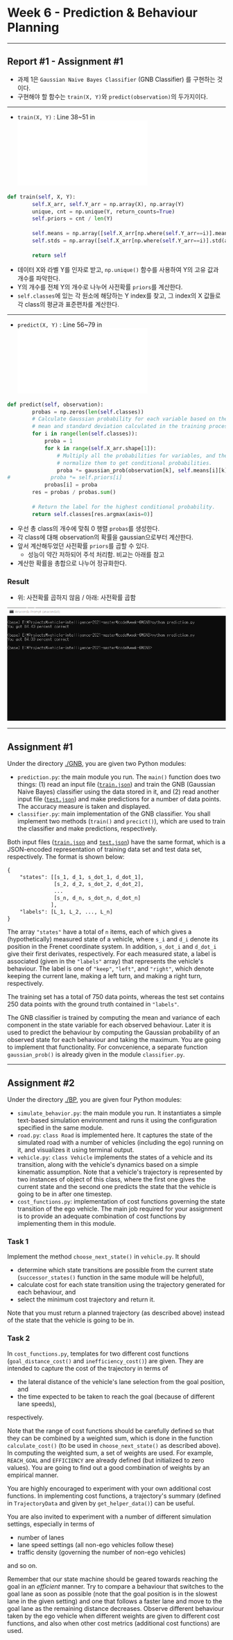 # Week 6 - Prediction & Behaviour Planning

---
## Report #1 - Assignment #1

* 과제 1은 `Gaussian Naive Bayes Classifier` (GNB Classifier) 를 구현하는 것이다. 
* 구현해야 할 함수는 `train(X, Y)`와 `predict(observation)`의 두가지이다. 
---
* `train(X, Y)` : Line 38~51 in ![./GNB/classifier.py](./GNB/classifier.py)
```python
def train(self, X, Y):
        self.X_arr, self.Y_arr = np.array(X), np.array(Y)
        unique, cnt = np.unique(Y, return_counts=True)
        self.priors = cnt / len(Y)
        
        self.means = np.array([self.X_arr[np.where(self.Y_arr==i)].mean(axis=0) for i in self.classes])
        self.stds = np.array([self.X_arr[np.where(self.Y_arr==i)].std(axis=0) for i in self.classes])
        
        return self
```
* 데이터 X와 라벨 Y를 인자로 받고, `np.unique()` 함수를 사용하여 Y의 고유 값과 개수를 파악한다.
* Y의 개수를 전체 Y의 개수로 나누어 사전확률 `priors`를 계산한다.
* `self.classes`에 있는 각 원소에 해당하는 Y index를 찾고, 그 index의 X 값들로 각 class의 평균과 표준편차를 계산한다.
---
* `predict(X, Y)` : Line 56~79 in ![./GNB/classifier.py](./GNB/classifier.py)
```python
def predict(self, observation):
        probas = np.zeros(len(self.classes))
        # Calculate Gaussian probability for each variable based on the
        # mean and standard deviation calculated in the training process.
        for i in range(len(self.classes)):
            proba = 1
            for k in range(self.X_arr.shape[1]):
                # Multiply all the probabilities for variables, and then
                # normalize them to get conditional probabilities.
                proba *= gaussian_prob(observation[k], self.means[i][k], self.stds[i][k])
#             proba *= self.priors[i]
            probas[i] = proba
        res = probas / probas.sum()
        
        # Return the label for the highest conditional probability.
        return self.classes[res.argmax(axis=0)]
```
* 우선 총 class의 개수에 맞춰 0 행렬 `probas`를 생성한다.
* 각 class에 대해 observation의 확률을 gaussian으로부터 계산한다.
* 앞서 계산해두었던 사전확률 `priors`를 곱할 수 있다. 
	- 성능이 약간 저하되어 주석 처리함. 비교는 아래를 참고
* 계산한 확률을 총합으로 나누어 정규화한다.

### Result
* 위: 사전확률 곱하지 않음 / 아래: 사전확률 곱함

![result](./GNB/result.png)

---

## Assignment #1

Under the directory [./GNB](./GNB), you are given two Python modules:

* `prediction.py`: the main module you run. The `main()` function does two things: (1) read an input file ([`train.json`](./GNB/train.json)) and train the GNB (Gaussian Naive Bayes) classifier using the data stored in it, and (2) read another input file ([`test.json`](./GNB/test.json)) and make predictions for a number of data points. The accuracy measure is taken and displayed.
* `classifier.py`: main implementation of the GNB classifier. You shall implement two methods (`train()` and `precict()`), which are used to train the classifier and make predictions, respectively.

Both input files ([`train.json`](./GNB/train.json) and [`test.json`](./GNB/test.json)) have the same format, which is a JSON-encoded representation of training data set and test data set, respectively. The format is shown below:

```
{
	"states": [[s_1, d_1, s_dot_1, d_dot_1],
	           [s_2, d_2, s_dot_2, d_dot_2],
	           ...
	           [s_n, d_n, s_dot_n, d_dot_n]
	          ],
	"labels": [L_1, L_2, ..., L_n]
}
```

The array `"states"` have a total of `n` items, each of which gives a (hypothetically) measured state of a vehicle, where `s_i` and `d_i` denote its position in the Frenet coordinate system. In addition, `s_dot_i` and `d_dot_i` give their first derivates, respectively. For each measured state, a label is associated (given in the `"labels"` array) that represents the vehicle's behaviour. The label is one of `"keep"`, `"left"`, and `"right"`, which denote keeping the current lane, making a left turn, and making a right turn, respectively.

The training set has a total of 750 data points, whereas the test set contains 250 data points with the ground truth contained in `"labels"`.

The GNB classifier is trained by computing the mean and variance of each component in the state variable for each observed behaviour. Later it is used to predict the behaviour by computing the Gaussian probability of an observed state for each behaviour and taking the maximum. You are going to implement that functionality. For convcenience, a separate function `gaussian_prob()` is already given in the module `classifier.py`.


---

## Assignment #2

Under the directory [./BP](./BP), you are given four Python modules:

* `simulate_behavior.py`: the main module you run. It instantiates a simple text-based simulation environment and runs it using the configuration specified in the same module.
* `road.py`: `class Road` is implemented here. It captures the state of the simulated road with a number of vehicles (including the ego) running on it, and visualizes it using terminal output.
* `vehicle.py`: `class Vehicle` implements the states of a vehicle and its transition, along with the vehicle's dynamics based on a simple kinematic assumption. Note that a vehicle's trajectory is represented by two instances of object of this class, where the first one gives the current state and the second one predicts the state that the vehicle is going to be in after one timestep.
* `cost_functions.py`: implementation of cost functions governing the state transition of the ego vehicle. The main job required for your assignment is to provide an adequate combination of cost functions by implementing them in this module.

### Task 1

Implement the method `choose_next_state()` in `vehicle.py`. It should

* determine which state transitions are possible from the current state (`successor_states()` function in the same module will be helpful),
* calculate cost for each state transition using the trajectory generated for each behaviour, and
* select the minimum cost trajectory and return it.

Note that you must return a planned trajectory (as described above) instead of the state that the vehicle is going to be in.

### Task 2

In `cost_functions.py`, templates for two different cost functions (`goal_distance_cost()` and `inefficiency_cost()`) are given. They are intended to capture the cost of the trajectory in terms of

* the lateral distance of the vehicle's lane selection from the goal position, and
* the time expected to be taken to reach the goal (because of different lane speeds),

respectively.

Note that the range of cost functions should be carefully defined so that they can be combined by a weighted sum, which is done in the function `calculate_cost()` (to be used in `choose_next_state()` as described above). In computing the weighted sum, a set of weights are used. For example, `REACH_GOAL` and `EFFICIENCY` are already defined (but initialized to zero values). You are going to find out a good combination of weights by an empirical manner.

You are highly encouraged to experiment with your own additional cost functions. In implementing cost functions, a trajectory's summary (defined in `TrajectoryData` and given by `get_helper_data()`) can be useful.

You are also invited to experiment with a number of different simulation settings, especially in terms of

* number of lanes
* lane speed settings (all non-ego vehicles follow these)
* traffic density (governing the number of non-ego vehicles)

and so on.

Remember that our state machine should be geared towards reaching the goal in an *efficient* manner. Try to compare a behaviour that switches to the goal lane as soon as possible (note that the goal position is in the slowest lane in the given setting) and one that follows a faster lane and move to the goal lane as the remaining distance decreases. Observe different behaviour taken by the ego vehicle when different weights are given to different cost functions, and also when other cost metrics (additional cost functions) are used.
